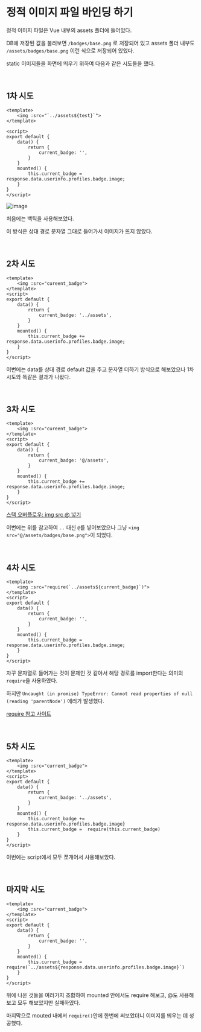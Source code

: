 # 정적 이미지 파일 바인딩 하기

정적 이미지 파일은 Vue 내부의 assets 폴더에 들어있다.

DB에 저장된 값을 불러보면 `/badges/base.png` 로 저장되어 있고 assets 폴더 내부도 `/assets/badges/base.png` 이런 식으로 저장되어 있었다.

static 이미지들을 화면에 띄우기 위하여 다음과 같은 시도들을 했다.

&nbsp;

## 1차 시도

```vue
<template>
	<img :src="`../assets${test}`">
</template>

<script>
export default {
	data() {
		return {
            current_badge: '',
        }
    }
    mounted() {
        this.current_badge = response.data.userinfo.profiles.badge.image;
    }
}
</script>
```

![image](https://user-images.githubusercontent.com/97274144/206609402-ff0698f3-2ea2-4e6c-a03c-a7167c3dc778.png)

처음에는 백틱을 사용해보았다.

이 방식은 상대 경로 문자열 그대로 들어가서 이미지가 뜨지 않았다.

&nbsp;

## 2차 시도

```vue
<template>
	<img :src="cureent_badge">
</template>
<script>
export default {
	data() {
		return {
            current_badge: '../assets',
        }
    }
    mounted() {
        this.current_badge += response.data.userinfo.profiles.badge.image;
    }
}
</script>
```

이번에는 data를 상대 경로 default 값을 주고 문자열 더하기 방식으로 해보았으나 1차 시도와 똑같은 결과가 나왔다.

&nbsp;

## 3차 시도

```vue
<template>
	<img :src="cureent_badge">
</template>
<script>
export default {
	data() {
		return {
            current_badge: '@/assets',
        }
    }
    mounted() {
        this.current_badge += response.data.userinfo.profiles.badge.image;
    }
}
</script>
```

[스택 오버플로우: img src @ 넣기](https://stackoverflow.com/questions/47313165/how-to-reference-static-assets-within-vue-javascript)

이번에는 위를 참고하여 `..` 대신 `@`를 넣어보았으나 그냥 `<img src="@/assets/badges/base.png">`이 되었다.

&nbsp;

## 4차 시도

```vue
<template>
	<img :src="require(`../assets${current_badge}`)">
</template>
<script>
export default {
	data() {
		return {
            current_badge: '',
        }
    }
    mounted() {
        this.current_badge = response.data.userinfo.profiles.badge.image;
    }
}
</script>
```

자꾸 문자열로 들어가는 것이 문제인 것 같아서 해당 경로를 import한다는 의미의 `require`을 사용하였다.

하지만 `Uncaught (in promise) TypeError: Cannot read properties of null (reading 'parentNode')` 에러가 발생했다.

[require 참고 사이트](https://m.blog.naver.com/lizziechung/221793761299)

&nbsp;

## 5차 시도

```vue
<template>
	<img :src="current_badge">
</template>
<script>
export default {
	data() {
		return {
            current_badge: '../assets',
        }
    }
    mounted() {
        this.current_badge += response.data.userinfo.profiles.badge.image}
        this.current_badge =  require(this.current_badge)
    }
}
</script>
```

이번에는 script에서 모두 쪼개어서 사용해보았다.

&nbsp;

## 마지막 시도

```vue
<template>
	<img :src="current_badge">
</template>
<script>
export default {
	data() {
		return {
            current_badge: '',
        }
    }
    mounted() {
        this.current_badge = require(`../assets${response.data.userinfo.profiles.badge.image}`)
    }
}
</script>
```

위에 나온 것들을 여러가지 조합하여 mounted 안에서도 require 해보고, @도 사용해보고 모두 해보았지만 실패하였다.

마지막으로 mouted 내에서 `require()`안에 한번에 써보았더니 이미지를 띄우는 데 성공했다.
